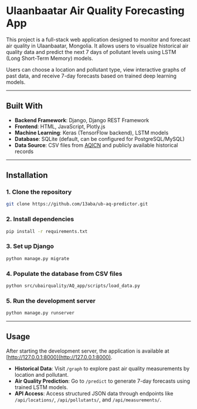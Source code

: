 #  Ulaanbaatar Air Quality Forecasting App

This project is a full-stack web application designed to monitor and forecast air quality in Ulaanbaatar, Mongolia. It allows users to visualize historical air quality data and predict the next 7 days of pollutant levels using LSTM (Long Short-Term Memory) models.

Users can choose a location and pollutant type, view interactive graphs of past data, and receive 7-day forecasts based on trained deep learning models.

---

##  Built With

- **Backend Framework**: Django, Django REST Framework  
- **Frontend**: HTML, JavaScript, Plotly.js  
- **Machine Learning**: Keras (TensorFlow backend), LSTM models  
- **Database**: SQLite (default, can be configured for PostgreSQL/MySQL)  
- **Data Source**: CSV files from [AQICN](https://aqicn.org/city/ulaanbaatar/) and publicly available historical records  

---

## Installation

### 1. Clone the repository
```bash
git clone https://github.com/13aba/ub-aq-predictor.git
```
### 2. Install dependencies
```bash
pip install -r requirements.txt
```
### 3. Set up Django
```bash
python manage.py migrate
```
### 4. Populate the database from CSV files
```bash
python src/ubairquality/AQ_app/scripts/load_data.py
```
### 5. Run the development server
```bash
python manage.py runserver
```
---

## Usage

After starting the development server, the application is available at [http://127.0.0.1:8000](http://127.0.0.1:8000).

-  **Historical Data**: Visit `/graph` to explore past air quality measurements by location and pollutant.
-  **Air Quality Prediction**: Go to `/predict` to generate 7-day forecasts using trained LSTM models.
-  **API Access**: Access structured JSON data through endpoints like `/api/locations/`, `/api/pollutants/`, and `/api/measurements/`.


